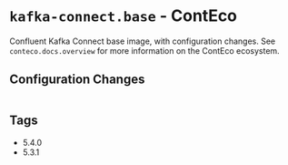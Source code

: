 # `kafka-connect.base` - ContEco

Confluent Kafka Connect base image, with configuration changes.
See `conteco.docs.overview` for more information on the ContEco ecosystem.

## Configuration Changes

```bash

```

## Tags

* 5.4.0  
* 5.3.1  
